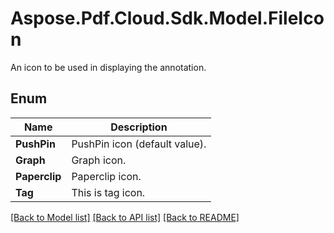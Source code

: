 ﻿# Aspose.Pdf.Cloud.Sdk.Model.FileIcon
An icon to be used in displaying the annotation.

## Enum

 Name | Description
------------ | ------------
**PushPin** | PushPin icon (default value).
**Graph** | Graph icon.
**Paperclip** | Paperclip icon.
**Tag** | This is tag icon.


[[Back to Model list]](../README.md#documentation-for-models) [[Back to API list]](../README.md#documentation-for-api-endpoints) [[Back to README]](../README.md)

